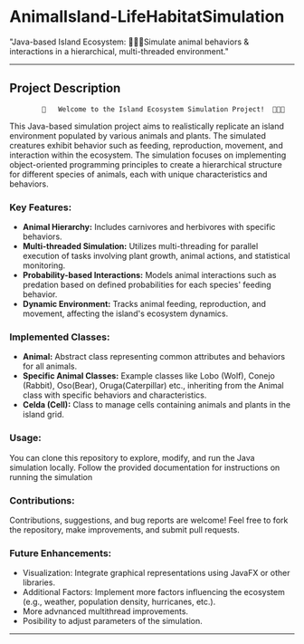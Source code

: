 # AnimalIsland-LifeHabitatSimulation
 "Java-based Island Ecosystem: 🐛🦖🐰Simulate animal behaviors &amp; interactions in a hierarchical, multi-threaded environment."


---

## Project Description

            🦄   Welcome to the Island Ecosystem Simulation Project!  🤖🙉🐷

This Java-based simulation project aims to realistically replicate an island environment populated by various animals and plants. The simulated creatures exhibit behavior such as feeding, reproduction, movement, and interaction within the ecosystem. The simulation focuses on implementing object-oriented programming principles to create a hierarchical structure for different species of animals, each with unique characteristics and behaviors.

### Key Features:
- **Animal Hierarchy:** Includes carnivores and herbivores with specific behaviors.
- **Multi-threaded Simulation:** Utilizes multi-threading for parallel execution of tasks involving plant growth, animal actions, and statistical monitoring.
- **Probability-based Interactions:** Models animal interactions such as predation based on defined probabilities for each species' feeding behavior.
- **Dynamic Environment:** Tracks animal feeding, reproduction, and movement, affecting the island's ecosystem dynamics.

### Implemented Classes:
- **Animal:** Abstract class representing common attributes and behaviors for all animals.
- **Specific Animal Classes:** Example classes like Lobo (Wolf), Conejo (Rabbit), Oso(Bear), Oruga(Caterpillar) etc., inheriting from the Animal class with specific behaviors and characteristics.
- **Celda (Cell):** Class to manage cells containing animals and plants in the island grid.

### Usage:
You can clone this repository to explore, modify, and run the Java simulation locally. Follow the provided documentation for instructions on running the simulation

### Contributions:
Contributions, suggestions, and bug reports are welcome! Feel free to fork the repository, make improvements, and submit pull requests.

### Future Enhancements:
- Visualization: Integrate graphical representations using JavaFX or other libraries.
- Additional Factors: Implement more factors influencing the ecosystem (e.g., weather, population density, hurricanes, etc.).
- More advnanced multithread improvements.
- Posibility to adjust parameters of the simulation.

---
